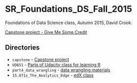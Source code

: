 # SR_Foundations_DS_Fall_2015

Foundations of Data Science class, Autumn 2015, David Crook.

[Capstone project - Give Me Some Credit](https://github.com/idcrook/SR_Foundations_DS_Fall_2015/blob/master/capstone)

## Directories

- `capstone` - [Capstone project](https://github.com/idcrook/SR_Foundations_DS_Fall_2015/blob/master/capstone/)
- `UD651` - [Parts of Udacity class for learning R](https://github.com/idcrook/SR_Foundations_DS_Fall_2015/tree/master/UD651)
- `part4_data_wrangling` - [data wrangling materials](https://github.com/idcrook/SR_Foundations_DS_Fall_2015/tree/master/part4_data_wrangling)
- `15.071x_The_Analytics_Edge` - [edX class](https://github.com/idcrook/SR_Foundations_DS_Fall_2015/tree/master/15.071x_The_Analytics_Edge)
